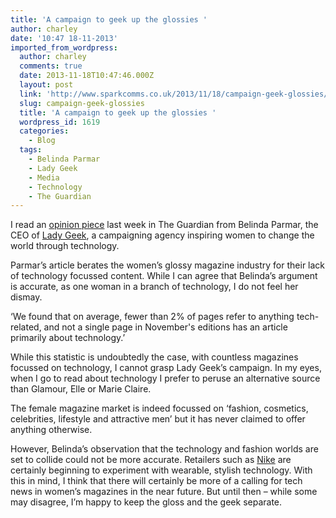 ```yaml
---
title: 'A campaign to geek up the glossies '
author: charley
date: '10:47 18-11-2013'
imported_from_wordpress:
  author: charley
  comments: true
  date: 2013-11-18T10:47:46.000Z
  layout: post
  link: 'http://www.sparkcomms.co.uk/2013/11/18/campaign-geek-glossies/'
  slug: campaign-geek-glossies
  title: 'A campaign to geek up the glossies '
  wordpress_id: 1619
  categories:
    - Blog
  tags:
    - Belinda Parmar
    - Lady Geek
    - Media
    - Technology
    - The Guardian
---
```


I read an [opinion piece](http://www.theguardian.com/women-in-leadership/2013/nov/15/womens-magazines-ignoring-tech) last week in The Guardian from Belinda Parmar, the CEO of [Lady Geek](http://ladygeek.com/), a campaigning agency inspiring women to change the world through technology.

Parmar’s article berates the women’s glossy magazine industry for their lack of technology focussed content. While I can agree that Belinda’s argument is accurate, as one woman in a branch of technology, I do not feel her dismay.

‘We found that on average, fewer than 2% of pages refer to anything tech-related, and not a single page in November's editions has an article primarily about technology.’

While this statistic is undoubtedly the case, with countless magazines focussed on technology, I cannot grasp Lady Geek’s campaign. In my eyes, when I go to read about technology I prefer to peruse an alternative source than Glamour, Elle or Marie Claire.

The female magazine market is indeed focussed on ‘fashion, cosmetics, celebrities, lifestyle and attractive men’ but it has never claimed to offer anything otherwise.

However, Belinda’s observation that the technology and fashion worlds are set to collide could not be more accurate. Retailers such as [Nike](http://store.nike.com/gb/en_gb/pd/fuelband-se/pid-886057/pgid-886058) are certainly beginning to experiment with wearable, stylish technology. With this in mind, I think that there will certainly be more of a calling for tech news in women’s magazines in the near future. But until then – while some may disagree, I’m happy to keep the gloss and the geek separate.
